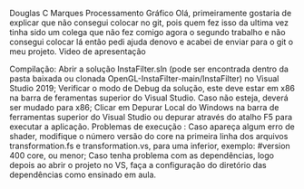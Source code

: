 Douglas C Marques
Processamento Gráfico
Olá, primeiramente gostaria de explicar que não consegui colocar no git, pois quem fez isso da ultima vez tinha sido um colega que não fez comigo agora o segundo trabalho e não consegui colocar lá então pedi ajuda denovo e acabei de enviar para o git o meu projeto.
Video de apresentação

Compilação: 
Abrir a solução InstaFilter.sln (pode ser encontrada dentro da pasta baixada ou clonada OpenGL-InstaFilter-main/InstaFilter) no Visual Studio 2019;
Verificar o modo de Debug da solução, este deve estar em x86 na barra de feramentas superior do Visual Studio. Caso não esteja, deverá ser mudado para x86;
Clicar em Depurar Local do Windows na barra de ferramentas superior do Visual Studio ou depurar através do atalho F5 para executar a aplicação.
Problemas de execução :
Caso apareça algum erro de shader, modifique o número versão do core na primeira linha dos arquivos transformation.fs e transformation.vs, para uma inferior, exemplo: #version 400 core, ou menor;
Caso tenha problema com as dependências, logo depois ao abrir o projeto no VS, faça a configuração do diretório das dependências como ensinado em aula.


